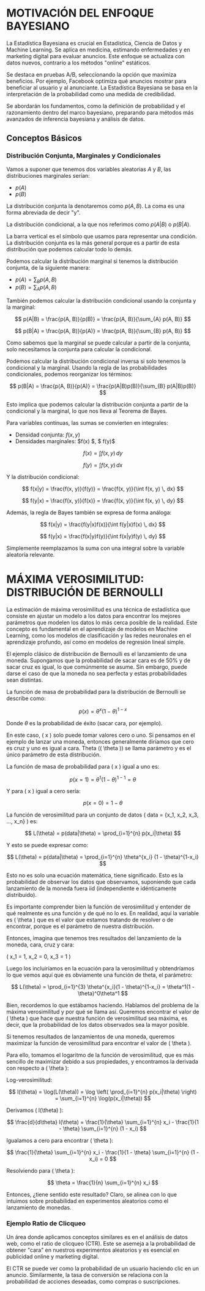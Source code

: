 # MOTIVACIÓN DEL ENFOQUE BAYESIANO

La Estadística Bayesiana es crucial en Estadística, Ciencia de Datos y Machine Learning. Se aplica en medicina, estimando enfermedades y en marketing digital para evaluar anuncios. Este enfoque se actualiza con datos nuevos, contrario a los métodos "online" estáticos.

Se destaca en pruebas A/B, seleccionando la opción que maximiza beneficios. Por ejemplo, Facebook optimiza qué anuncios mostrar para beneficiar al usuario y al anunciante. La Estadística Bayesiana se basa en la interpretación de la probabilidad como una medida de credibilidad.

Se abordarán los fundamentos, como la definición de probabilidad y el razonamiento dentro del marco bayesiano, preparando para métodos más avanzados de inferencia bayesiana y análisis de datos.

## Conceptos Básicos

### Distribución Conjunta, Marginales y Condicionales

Vamos a suponer que tenemos dos variables aleatorias $A$ y $B$, las distribuciones marginales serían:

- $p(A)$
- $p(B)$

La distribución conjunta la denotaremos como $p(A, B)$. La coma es una forma abreviada de decir "y".

La distribución condicional, a la que nos referimos como $p(A|B)$ o $p(B|A)$.

La barra vertical es el símbolo que usamos para representar una condición. La distribución conjunta es la más general porque es a partir de esta distribución que podemos calcular todo lo demás.

Podemos calcular la distribución marginal si tenemos la distribución conjunta, de la siguiente manera:

- $p(A) = \sum_{B} p(A, B)$
- $p(B) = \sum_{A} p(A, B)$

También podemos calcular la distribución condicional usando la conjunta y la marginal:

$$
p(A|B) = \frac{p(A, B)}{p(B)} = \frac{p(A, B)}{\sum_{A} p(A, B)}
$$

$$
p(B|A) = \frac{p(A, B)}{p(A)} = \frac{p(A, B)}{\sum_{B} p(A, B)}
$$

Como sabemos que la marginal se puede calcular a partir de la conjunta, solo necesitamos la conjunta para calcular la condicional.

Podemos calcular la distribución condicional inversa si solo tenemos la condicional y la marginal. Usando la regla de las probabilidades condicionales, podemos reorganizar los términos:

$$
p(B|A) = \frac{p(A, B)}{p(A)} = \frac{p(A|B)p(B)}{\sum_{B} p(A|B)p(B)}
$$

Esto implica que podemos calcular la distribución conjunta a partir de la condicional y la marginal, lo que nos lleva al Teorema de Bayes.

Para variables continuas, las sumas se convierten en integrales:

- Densidad conjunta: $f(x, y)$
- Densidades marginales: $f(x) $, $ f(y)$

$$
f(x) = \int f(x, y) \, dy
$$

$$
f(y) = \int f(x, y) \, dx
$$

Y la distribución condicional:

$$
f(x|y) = \frac{f(x, y)}{f(y)} = \frac{f(x, y)}{\int f(x, y) \, dx}
$$

$$
f(y|x) = \frac{f(x, y)}{f(x)} = \frac{f(x, y)}{\int f(x, y) \, dy}
$$

Además, la regla de Bayes también se expresa de forma análoga:

$$
f(x|y) = \frac{f(y|x)f(x)}{\int f(y|x)f(x) \, dx}
$$

$$
f(y|x) = \frac{f(x|y)f(y)}{\int f(x|y)f(y) \, dy}
$$

Simplemente reemplazamos la suma con una integral sobre la variable aleatoria relevante.

# MÁXIMA VEROSIMILITUD: DISTRIBUCIÓN DE BERNOULLI

La estimación de máxima verosimilitud es una técnica de estadística que consiste en ajustar un modelo a los datos para encontrar los mejores parámetros que modelen los datos lo más cerca posible de la realidad. Este concepto es fundamental en el aprendizaje de modelos en Machine Learning, como los modelos de clasificación y las redes neuronales en el aprendizaje profundo, así como en modelos de regresión lineal simple.

El ejemplo clásico de distribución de Bernoulli es el lanzamiento de una moneda. Supongamos que la probabilidad de sacar cara es de 50% y de sacar cruz es igual, lo que comúnmente se asume. Sin embargo, puede darse el caso de que la moneda no sea perfecta y estas probabilidades sean distintas.

La función de masa de probabilidad para la distribución de Bernoulli se describe como:

$$
p(x) = \theta^x(1 - \theta)^{1-x}
$$

Donde $\theta$ es la probabilidad de éxito (sacar cara, por ejemplo).

En este caso, \( x \) solo puede tomar valores cero o uno. Si pensamos en el ejemplo de lanzar una moneda, entonces generalmente diríamos que cero es cruz y uno es igual a cara. Theta (\( \theta \)) se llama parámetro y es el único parámetro de esta distribución. 

La función de masa de probabilidad para \( x \) igual a uno es:

$$
p(x = 1) = \theta^1(1 - \theta)^{1-1} = \theta
$$

Y para \( x \) igual a cero sería:

$$
p(x = 0) = 1 - \theta
$$

La función de verosimilitud para un conjunto de datos \( data = \{x_1, x_2, x_3, ..., x_n\} \) es:

$$
L(\theta) = p(data|\theta) = \prod_{i=1}^{n} p(x_i|\theta)
$$

Y esto se puede expresar como:

$$
L(\theta) = p(data|\theta) = \prod_{i=1}^{n} \theta^{x_i} (1 - \theta)^{1-x_i}
$$

Esto no es solo una ecuación matemática, tiene significado. Esto es la probabilidad de observar los datos que observamos, suponiendo que cada lanzamiento de la moneda fuera iid (independiente e idénticamente distribuido).

Es importante comprender bien la función de verosimilitud y entender de qué realmente es una función y de qué no lo es. En realidad, aquí la variable es \( \theta \) que es el valor que estamos tratando de resolver o de encontrar, porque es el parámetro de nuestra distribución.

Entonces, imagina que tenemos tres resultados del lanzamiento de la moneda, cara, cruz y cara:

\( x_1 = 1, x_2 = 0, x_3 = 1 \)

Luego los incluiríamos en la ecuación para la verosimilitud y obtendríamos lo que vemos aquí que es obviamente una función de theta, el parámetro:

$$
L(\theta) = \prod_{i=1}^{3} \theta^{x_i}(1 - \theta)^{1-x_i} = \theta^1(1 - \theta)^0\theta^1
$$

Bien, recordemos lo que estábamos haciendo. Hablamos del problema de la máxima verosimilitud y por qué se llama así. Queremos encontrar el valor de \( \theta \) que hace que nuestra función de verosimilitud sea máxima, es decir, que la probabilidad de los datos observados sea la mayor posible.

Si tenemos resultados de lanzamientos de una moneda, queremos maximizar la función de verosimilitud para encontrar el valor de \( \theta \).

Para ello, tomamos el logaritmo de la función de verosimilitud, que es más sencillo de maximizar debido a sus propiedades, y encontramos la derivada con respecto a \( \theta \):

Log-verosimilitud:

$$
l(\theta) = \log(L(\theta)) = \log \left( \prod_{i=1}^{n} p(x_i|\theta) \right) = \sum_{i=1}^{n} \log(p(x_i|\theta))
$$

Derivamos \( l(\theta) \):

$$
\frac{d}{d\theta} l(\theta) = \frac{1}{\theta} \sum_{i=1}^{n} x_i - \frac{1}{1 - \theta} \sum_{i=1}^{n} (1 - x_i)
$$

Igualamos a cero para encontrar \( \theta \):

$$
\frac{1}{\theta} \sum_{i=1}^{n} x_i - \frac{1}{1 - \theta} \sum_{i=1}^{n} (1 - x_i) = 0
$$

Resolviendo para \( \theta \):

$$
\theta = \frac{1}{n} \sum_{i=1}^{n} x_i
$$

Entonces, ¿tiene sentido este resultado? Claro, se alinea con lo que intuimos sobre probabilidad en experimentos aleatorios como el lanzamiento de monedas.

### Ejemplo Ratio de Clicqueo

Un área donde aplicamos conceptos similares es en el análisis de datos web, como el ratio de clicqueo (CTR). Este se asemeja a la probabilidad de obtener "cara" en nuestros experimentos aleatorios y es esencial en publicidad online y marketing digital.

El CTR se puede ver como la probabilidad de un usuario haciendo clic en un anuncio. Similarmente, la tasa de conversión se relaciona con la probabilidad de acciones deseadas, como compras o suscripciones.

